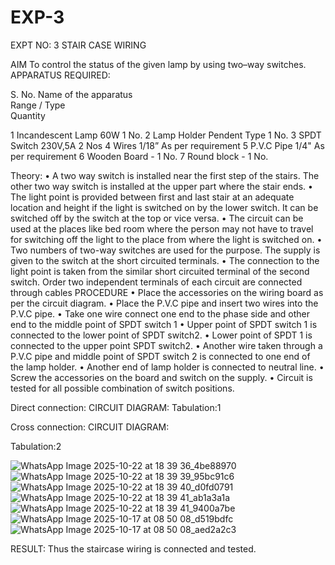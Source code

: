 # EXP-3
EXPT NO: 3				STAIR CASE WIRING                     

 
AIM
 To control the status of the given lamp by using two–way switches. 
APPARATUS REQUIRED:

S. No.
Name of the apparatus	
Range / Type	
Quantity

1	Incandescent Lamp	60W	1 No.
2	Lamp Holder	Pendent Type	1 No.
3	SPDT Switch	230V,5A	2 Nos
4	Wires	1/18”	As per requirement
5	P.V.C Pipe	1/4"	As per requirement
6	Wooden Board	-	1 No.
7	Round block	-	1 No.


Theory:
•	A two way switch is installed near the first step of the stairs. The other two way switch is installed at the upper part where the stair ends.
•	The light point is provided between first and last stair at an adequate location and height if the light is switched on by the lower switch. It can be switched off by the switch at the top or vice versa.
•	The circuit can be used at the places like bed room where the person may  not  have  to  travel for switching off the light to the place from where the light is switched on.
•	Two  numbers  of  two-way  switches  are  used  for  the  purpose.  The supply is given to the switch at the short circuited terminals.
•	The  connection  to  the  light  point  is  taken  from  the  similar  short circuited  terminal  of  the   second  switch.   Order  two  independent terminals of each circuit are connected through  cables 
PROCEDURE
•  Place the accessories on the wiring board as per the circuit diagram.
•  Place the P.V.C pipe and insert two wires into the P.V.C pipe.
•	Take one wire connect one end to the phase side and other end to the middle point of SPDT switch 1
•  Upper point of SPDT switch 1 is connected to the lower point of SPDT
switch2.
•  Lower point of SPDT 1 is connected to the upper point SPDT switch2.
•	Another wire taken through a P.V.C pipe and middle point of SPDT switch 2 is connected to one end of the lamp holder.
•  Another end of lamp holder is connected to neutral line.
•  Screw the accessories on the board and switch on the supply.
•  Circuit is tested for all possible combination of switch positions.


Direct connection: CIRCUIT DIAGRAM: 
Tabulation:1
	
Cross connection: CIRCUIT DIAGRAM:

Tabulation:2

![WhatsApp Image 2025-10-22 at 18 39 36_4be88970](https://github.com/user-attachments/assets/210015a0-9839-4cde-a9b7-e9c54a3410cc)
![WhatsApp Image 2025-10-22 at 18 39 39_95bc91c6](https://github.com/user-attachments/assets/81076b5a-85e5-4727-9614-f4b082c10375)
![WhatsApp Image 2025-10-22 at 18 39 40_d0fd0791](https://github.com/user-attachments/assets/488523cd-5114-4912-a849-b9612e063d3f)
![WhatsApp Image 2025-10-22 at 18 39 41_ab1a3a1a](https://github.com/user-attachments/assets/d7701536-b996-4dcf-a8db-455888e4b197)
![WhatsApp Image 2025-10-22 at 18 39 41_9400a7be](https://github.com/user-attachments/assets/9792f5f6-74b7-45d9-b3a8-fc911751b91f)
![WhatsApp Image 2025-10-17 at 08 50 08_d519bdfc](https://github.com/user-attachments/assets/b3e72e2b-604c-4a63-87a3-046d5636fad7)
![WhatsApp Image 2025-10-17 at 08 50 08_aed2a2c3](https://github.com/user-attachments/assets/9b8c67d6-86d2-497c-8b3e-206fb54c5e87)









RESULT:
Thus the staircase wiring is connected and tested.
